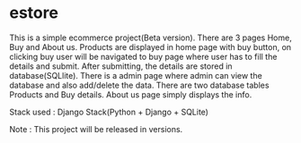 # estore

This is a simple ecommerce project(Beta version).
There are 3 pages Home, Buy and About us.
Products are displayed in home page with buy button, on clicking buy user will be navigated to buy page where user has to fill the details and submit.
After submitting, the details are stored in database(SQLlite).
There is a admin page where admin can view the database and also add/delete the data.
There are two database tables Products and Buy details.
About us page simply displays the info.

Stack used : Django Stack(Python + Django + SQLite)

Note : This project will be released in versions.
